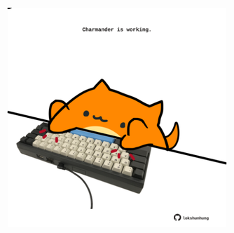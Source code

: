 <!-- built at 12/10/2022, 07:07:54 UTC -->
<p align="center">
  <img width="500" height="500" src="./ReadmeImage.svg">
</p>
